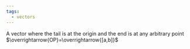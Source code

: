 ```yaml
---
tags:
  - vectors
---
```

A vector where the tail is at the origin and the end is at any arbitrary point
$\overrightarrow{OP}=\overrightarrow{[a,b]}$
